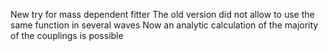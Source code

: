 New try for mass dependent fitter
The old version did not allow to use the same function in several waves
Now an analytic calculation of the majority of the couplings is possible
